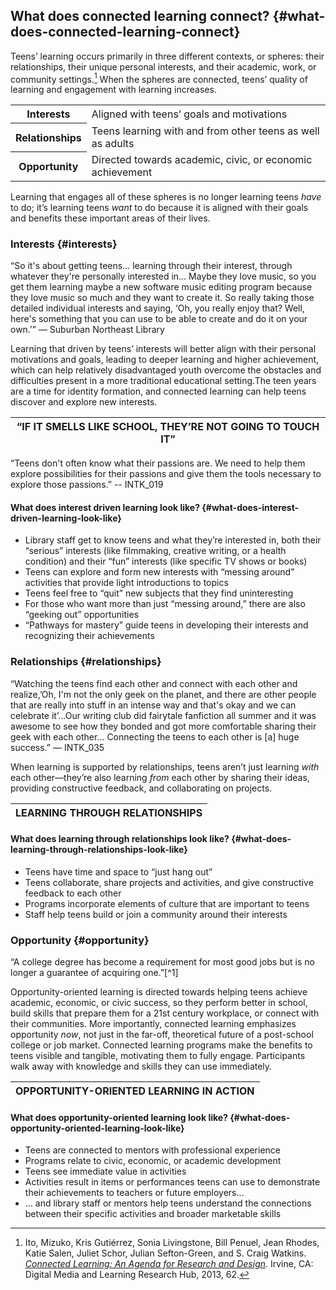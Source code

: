 ## What does connected learning connect? {#what-does-connected-learning-connect}

Teens’ learning occurs primarily in three different contexts, or spheres: their relationships, their unique personal interests, and their academic, work, or community settings.[^1] When the spheres are connected, teens’ quality of learning and engagement with learning increases.

<table class="table-format"><tr class="orange"><th>Interests</th><td>Aligned with teens’ goals and motivations</td></tr>
<tr><th>Relationships</th><td>Teens learning with and from other teens as well as adults</td></tr><tr><th>Opportunity</th><td>Directed towards academic, civic, or economic achievement</td></tr></table>

Learning that engages all of these spheres is no longer learning teens _have_ to do; it’s learning teens _want_ to do because it is aligned with their goals and benefits these important areas of their lives.

### Interests {#interests}

<div class="table-format quote"><span class=“quote-text">“So it&#039;s about getting teens… learning through their interest, through whatever they&#039;re personally interested in… Maybe they love music, so you get them learning maybe a new software music editing program because they love music so much and they want to create it. So really taking those detailed individual interests and saying, ‘Oh, you really enjoy that? Well, here&#039;s something that you can use to be able to create and do it on your own.’”</span> — Suburban Northeast Library</div>

Learning that driven by teens’ interests will better align with their personal motivations and goals, leading to deeper learning and higher achievement, which can help relatively disadvantaged youth overcome the obstacles and difficulties present in a more traditional educational setting.The teen years are a time for identity formation, and connected learning can help teens discover and explore new interests.

| **“IF IT SMELLS LIKE SCHOOL, THEY’RE NOT GOING TO TOUCH IT”** |
| --- |

<div class="table-format quote"><span class=“quote-text">“Teens don&#039;t often know what their passions are. We need to help them explore possibilities for their passions and give them the tools necessary to explore those passions.”</span> -- INTK_019</div>

#### What does interest driven learning look like? {#what-does-interest-driven-learning-look-like}

*   Library staff get to know teens and what they’re interested in, both their “serious” interests (like filmmaking, creative writing, or a health condition) and their “fun” interests (like specific TV shows or books)
*   Teens can explore and form new interests with “messing around” activities that provide light introductions to topics
*   Teens feel free to “quit” new subjects that they find uninteresting
*   For those who want more than just “messing around,” there are also “geeking out” opportunities
*   “Pathways for mastery” guide teens in developing their interests and recognizing their achievements

### Relationships {#relationships}

<div class="table-format quote"><span class=“quote-text">“Watching the teens find each other and connect with each other and realize,’Oh, I&#039;m not the only geek on the planet, and there are other people that are really into stuff in an intense way and that&#039;s okay and we can celebrate it’...Our writing club did fairytale fanfiction all summer and it was awesome to see how they bonded and got more comfortable sharing their geek with each other... Connecting the teens to each other is [a] huge success.”</span> — INTK_035</div>

When learning is supported by relationships, teens aren’t just learning _with_ each other—they’re also learning _from_ each other by sharing their ideas, providing constructive feedback, and collaborating on projects.

| **LEARNING THROUGH RELATIONSHIPS** |
| --- |

#### 

#### What does learning through relationships look like? {#what-does-learning-through-relationships-look-like}

*   Teens have time and space to “just hang out”
*   Teens collaborate, share projects and activities, and give constructive feedback to each other
*   Programs incorporate elements of culture that are important to teens
*   Staff help teens build or join a community around their interests

### Opportunity {#opportunity}

<div class="table-format quote"><span class=“quote-text">“A college degree has become a requirement for most good jobs but is no longer a guarantee of acquiring one.”</span>[^1]</div>

Opportunity-oriented learning is directed towards helping teens achieve academic, economic, or civic success, so they perform better in school, build skills that prepare them for a 21st century workplace, or connect with their communities. More importantly, connected learning emphasizes opportunity _now_, not just in the far-off, theoretical future of a post-school college or job market. Connected learning programs make the benefits to teens visible and tangible, motivating them to fully engage. Participants walk away with knowledge and skills they can use immediately.

| **OPPORTUNITY-ORIENTED LEARNING IN ACTION** |
| --- |

#### What does opportunity-oriented learning look like? {#what-does-opportunity-oriented-learning-look-like}

*   Teens are connected to mentors with professional experience
*   Programs relate to civic, economic, or academic development
*   Teens see immediate value in activities
*   Activities result in items or performances teens can use to demonstrate their achievements to teachers or future employers…
*   … and library staff or mentors help teens understand the connections between their specific activities and broader marketable skills

[^1]: Ito, Mizuko, Kris Gutiérrez, Sonia Livingstone, Bill Penuel, Jean Rhodes, Katie Salen, Juliet Schor, Julian Sefton-Green, and S. Craig Watkins. <a href="https://dmlhub.net/publications/connected-learning-agenda-for-research-and-design/">_Connected Learning: An Agenda for Research and Design_</a>. Irvine, CA: Digital Media and Learning Research Hub, 2013, 62\.